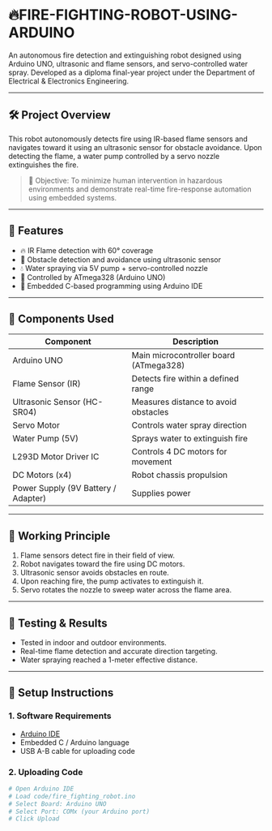 # 🔥FIRE-FIGHTING-ROBOT-USING-ARDUINO

An autonomous fire detection and extinguishing robot designed using Arduino UNO, ultrasonic and flame sensors, and servo-controlled water spray. Developed as a diploma final-year project under the Department of Electrical & Electronics Engineering.

---

## 🛠️ Project Overview

This robot autonomously detects fire using IR-based flame sensors and navigates toward it using an ultrasonic sensor for obstacle avoidance. Upon detecting the flame, a water pump controlled by a servo nozzle extinguishes the fire.

> 🎯 Objective: To minimize human intervention in hazardous environments and demonstrate real-time fire-response automation using embedded systems.

---

## 🚀 Features

- 🔥 IR Flame detection with 60° coverage
- 🚗 Obstacle detection and avoidance using ultrasonic sensor
- 💧 Water spraying via 5V pump + servo-controlled nozzle
- 🧠 Controlled by ATmega328 (Arduino UNO)
- 🧰 Embedded C-based programming using Arduino IDE

---

## 🧩 Components Used

| Component              | Description                          |
|------------------------|--------------------------------------|
| Arduino UNO            | Main microcontroller board (ATmega328) |
| Flame Sensor (IR)      | Detects fire within a defined range  |
| Ultrasonic Sensor (HC-SR04) | Measures distance to avoid obstacles |
| Servo Motor            | Controls water spray direction       |
| Water Pump (5V)        | Sprays water to extinguish fire      |
| L293D Motor Driver IC  | Controls 4 DC motors for movement    |
| DC Motors (x4)         | Robot chassis propulsion             |
| Power Supply (9V Battery / Adapter) | Supplies power           |

---

## 🔁 Working Principle

1. Flame sensors detect fire in their field of view.
2. Robot navigates toward the fire using DC motors.
3. Ultrasonic sensor avoids obstacles en route.
4. Upon reaching fire, the pump activates to extinguish it.
5. Servo rotates the nozzle to sweep water across the flame area.

---

## 🧪 Testing & Results

- Tested in indoor and outdoor environments.
- Real-time flame detection and accurate direction targeting.
- Water spraying reached a 1-meter effective distance.

---

## 🔧 Setup Instructions

### 1. Software Requirements
- [Arduino IDE](https://www.arduino.cc/en/software)
- Embedded C / Arduino language
- USB A-B cable for uploading code

### 2. Uploading Code
```bash
# Open Arduino IDE
# Load code/fire_fighting_robot.ino
# Select Board: Arduino UNO
# Select Port: COMx (your Arduino port)
# Click Upload
